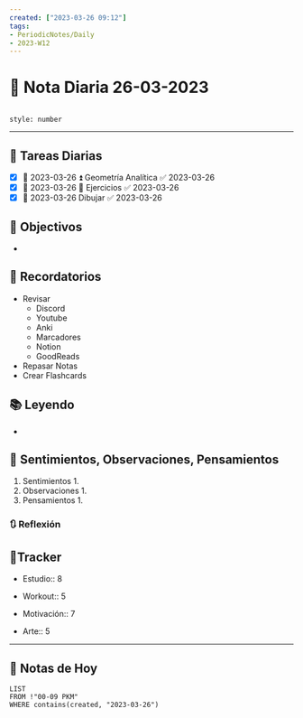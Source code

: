 ```yaml
---
created: ["2023-03-26 09:12"]
tags:
- PeriodicNotes/Daily
- 2023-W12
---
```


# 📅 Nota Diaria 26-03-2023
```toc

style: number

```

---
## 🔷 Tareas Diarias
- [x] 📅 2023-03-26 ⏫ Geometría Analítica ✅ 2023-03-26
- [x] 📅 2023-03-26 🔼 Ejercicios ✅ 2023-03-26
- [x] 📅 2023-03-26 Dibujar ✅ 2023-03-26

## 🎯 Objectivos
- 
## 📕 Recordatorios
- Revisar
	- Discord
	- Youtube
	- Anki
	- Marcadores
	- Notion
	- GoodReads
- Repasar Notas
- Crear Flashcards

## 📚 Leyendo
- 
## 💬 Sentimientos, Observaciones, Pensamientos 
1. Sentimientos
	1. 
2. Observaciones
	1. 
3. Pensamientos
	1. 
### 🔃 Reflexión

## 🔷Tracker

- Estudio:: 8

- Workout:: 5

- Motivación:: 7

- Arte:: 5
---

## 📅 Notas de Hoy
```dataview
LIST 
FROM !"00-09 PKM" 
WHERE contains(created, "2023-03-26")
```